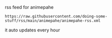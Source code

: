 
 rss feed for animepahe


 ``https://raw.githubusercontent.com/doing-some-stuff/rss/main/animepahe/animepahe-rss.xml``


it auto updates every hour
